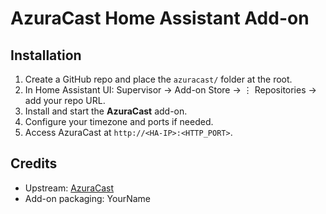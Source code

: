 # AzuraCast Home Assistant Add-on

## Installation
1. Create a GitHub repo and place the `azuracast/` folder at the root.
2. In Home Assistant UI: Supervisor → Add-on Store → ⋮ Repositories → add your repo URL.
3. Install and start the **AzuraCast** add-on.
4. Configure your timezone and ports if needed.
5. Access AzuraCast at `http://<HA-IP>:<HTTP_PORT>`.

## Credits
- Upstream: [AzuraCast](https://github.com/AzuraCast/AzuraCast)
- Add-on packaging: YourName
